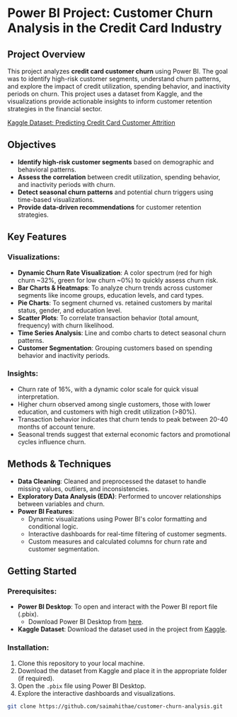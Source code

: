 # Power BI Project: Customer Churn Analysis in the Credit Card Industry

## Project Overview

This project analyzes **credit card customer churn** using Power BI. The goal was to identify high-risk customer segments, understand churn patterns, and explore the impact of credit utilization, spending behavior, and inactivity periods on churn. This project uses a dataset from Kaggle, and the visualizations provide actionable insights to inform customer retention strategies in the financial sector.

[Kaggle Dataset: Predicting Credit Card Customer Attrition](https://www.kaggle.com/datasets/thedevastator/predicting-credit-card-customer-attrition-with-m)

## Objectives

- **Identify high-risk customer segments** based on demographic and behavioral patterns.
- **Assess the correlation** between credit utilization, spending behavior, and inactivity periods with churn.
- **Detect seasonal churn patterns** and potential churn triggers using time-based visualizations.
- **Provide data-driven recommendations** for customer retention strategies.

## Key Features

### Visualizations:
- **Dynamic Churn Rate Visualization**: A color spectrum (red for high churn ~32%, green for low churn ~0%) to quickly assess churn risk.
- **Bar Charts & Heatmaps**: To analyze churn trends across customer segments like income groups, education levels, and card types.
- **Pie Charts**: To segment churned vs. retained customers by marital status, gender, and education level.
- **Scatter Plots**: To correlate transaction behavior (total amount, frequency) with churn likelihood.
- **Time Series Analysis**: Line and combo charts to detect seasonal churn patterns.
- **Customer Segmentation**: Grouping customers based on spending behavior and inactivity periods.

### Insights:
- Churn rate of 16%, with a dynamic color scale for quick visual interpretation.
- Higher churn observed among single customers, those with lower education, and customers with high credit utilization (>80%).
- Transaction behavior indicates that churn tends to peak between 20-40 months of account tenure.
- Seasonal trends suggest that external economic factors and promotional cycles influence churn.

## Methods & Techniques

- **Data Cleaning**: Cleaned and preprocessed the dataset to handle missing values, outliers, and inconsistencies.
- **Exploratory Data Analysis (EDA)**: Performed to uncover relationships between variables and churn.
- **Power BI Features**:
  - Dynamic visualizations using Power BI's color formatting and conditional logic.
  - Interactive dashboards for real-time filtering of customer segments.
  - Custom measures and calculated columns for churn rate and customer segmentation.

## Getting Started

### Prerequisites:
- **Power BI Desktop**: To open and interact with the Power BI report file (.pbix).
  - Download Power BI Desktop from [here](https://powerbi.microsoft.com/desktop/).
- **Kaggle Dataset**: Download the dataset used in the project from [Kaggle](https://www.kaggle.com/datasets/thedevastator/predicting-credit-card-customer-attrition-with-m).

### Installation:
1. Clone this repository to your local machine.
2. Download the dataset from Kaggle and place it in the appropriate folder (if required).
3. Open the `.pbix` file using Power BI Desktop.
4. Explore the interactive dashboards and visualizations.

```bash
git clone https://github.com/saimahithae/customer-churn-analysis.git
